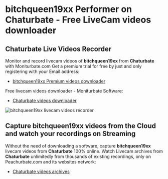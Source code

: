 # bitchqueen19xx Performer on Chaturbate - Free LiveCam videos downloader

## Chaturbate Live Videos Recorder

Monitor and record livecam videos of **bitchqueen19xx** from **Chaturbate** with Moniturbate.com
Get a premium trial for free by just and only registering with your Email address:
* [bitchqueen19xx Premium videos downloader](https://moniturbate.com/request-demo-licence-key.html)

Free livecam videos downloader - Moniturbate Software:
* [Chaturbate videos downloader](https://moniturbate.com/moniturbate-download-software.html)

![bitchqueen19xx livecam videos recorder](https://peachurnet.com/templates/moniturbate-software.png)


## Capture bitchqueen19xx videos from the Cloud and watch your recordings on Streaming

Without the need of downloading a software, capture **bitchqueen19xx** livecam videos from **Chaturbate** 100% online.
Watch Livecam archives from **Chaturbate** unlimitedly from thousands of existing recordings, only on Peachurbate.com and its websites network:
* [Chaturbate videos archives](https://peachurnet.com/)